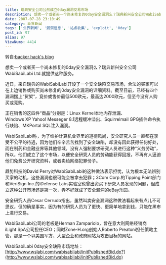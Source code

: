 ```yaml
---
title: 瑞典安全公司公然成立0day漏洞交易市场
description: 想卖一个或者买一个尚未修复的0day安全漏洞么？瑞典新兴安全公司WabiSabiLabiLtd.就提供这种服务。近日，来自瑞典的WabiSabiLabi开设了一个安全缺陷交易市场，合法的买家可以在上边销售或购买尚未修复的0day安全漏洞的详细资料。截至目前，已经有四个漏洞摆上“货架”，竞价或售价最低500欧元，最高达2000欧元，但至今没有人购买或竞购。正在销售的这四件“商品”分别是：LinuxKernel本地内存泄漏、WindowsXPYahoo!Messeger8.1远程缓冲溢出、SquirrelmailGPG插件命令执行缺陷、MKPortalSQL注入漏洞。
date: 2007-07-28 23:10:49
category: 业界新闻
tags: ['业界新闻', '漏洞信息', '站点收集', 'exploit', '0day']
post_id: 97
alias: 97
ViewNums: 4414
---
```


转自:[backer hack's blog](http://www.hacklz.com/)

想卖一个或者买一个尚未修复的0day安全漏洞么？瑞典新兴安全公司WabiSabiLabi Ltd.就提供这种服务。

近日，来自瑞典的WabiSabiLabi开设了一个安全缺陷交易市场，合法的买家可以在上边销售或购买尚未修复的0day安全漏洞的详细资料。截至目前，已经有四个漏洞摆上&ldquo;货架&rdquo;，竞价或售价最低500欧元，最高达2000欧元，但至今没有人购买或竞购。

正在销售的这四件&ldquo;商品&rdquo;分别是：Linux Kernel本地内存泄漏、Windows XP Yahoo! Messeger 8.1远程缓冲溢出、Squirrelmail GPG插件命令执行缺陷、MKPortal SQL注入漏洞。

WabiSabiLabi称，为了维护计算机业界里的道德风尚，安全研究人员一直都在享受不公平的待遇，因为他们辛辛苦苦找到了安全缺陷，却没有因此获得任何好处，而在制药和金融业界等其他领域，没有人强制要求研究人员进行这种&ldquo;义务劳动&rdquo;，所以，他们成立了这个市场，以便安全研究人员的劳动能获得回报，不再有人逼迫他们免费公开研究资料，或者卖给网络犯罪份子。

趋势科技的David Perry对WabiSabiLabi的这种做法表示担忧，认为根本无法辨别买家的动机，这些漏洞也很可能会被拿去犯罪；3Com Corp.的Tipping Point部门和VeriSign Inc.的iDefense Labs实验室也曾出资买下研究人员发现的问题，但成立这种公开市场还是第一次，弄不好就成了安全漏洞的eBay乐园。

安全研究人员Cesar Cerrudo指出，虽然叫卖安全漏洞这种做法看起来有点儿不可思议，但的确是事实，因为有的研究人员为了更快、更简单地拿到钱，只能在黑市上进行交易。

WabiSabiLabi公司的老板是Herman Zampariolo，曾在意大利网络经销商iLight SpA公司担任CEO；同时Zone-H.org创始人Roberto Preatoni担任策略主管，那是一个以美国军方、大型企业和政府网站为攻击目标的网站。

WabiSabiLabi 0day安全缺陷市场地址：
[http://www.wslabi.com/wabisabilabi/initPublishedBid.do?](http://www.wslabi.com/wabisabilabi/initPublishedBid.do)

